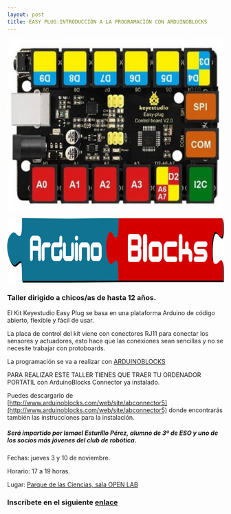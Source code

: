 ```yaml
---
layout: post
title: EASY PLUG:INTRODUCCIÓN A LA PROGRAMACIÓN CON ARDUINOBLOCKS
---
```

<p align="center" >
<img src="/images/easy_plug.png" width="600" height="400"/>

</p>
<p align="center" >
<img src="/images/arduinoblocks_logo.png" width="800" height="150"/>

</p>

### Taller dirigido a chicos/as de hasta 12 años.


El Kit Keyestudio Easy Plug  se basa en una plataforma Arduino de código abierto, flexible y fácil de usar. 

La placa de control del kit viene con conectores RJ11 para conectar los sensores y actuadores, esto hace que las conexiones sean sencillas y no se necesite trabajar con protoboards. 

La programación se va a realizar con [ARDUINOBLOCKS](http://www.arduinoblocks.com/)

PARA REALIZAR ESTE TALLER TIENES QUE TRAER TU ORDENADOR PORTÁTIL con ArduinoBlocks Connector ya instalado.

Puedes descargarlo de [http://www.arduinoblocks.com/web/site/abconnector5](http://www.arduinoblocks.com/web/site/abconnector5) donde encontrarás también las instrucciones para la instalación.



##### Será impartido por Ismael Esturillo Pérez, alumno de 3º de ESO y uno de los socios más jóvenes del club de robótica.

Fechas: jueves 3 y 10 de noviembre.


Horario: 17 a 19 horas.



Lugar: [Parque de las Ciencias, sala OPEN LAB](https://goo.gl/maps/aQC1afhE8HR9uaVx8)



### Inscríbete en el siguiente [**enlace**](https://forms.gle/U3LHj83CJ6VZqLWeA)
